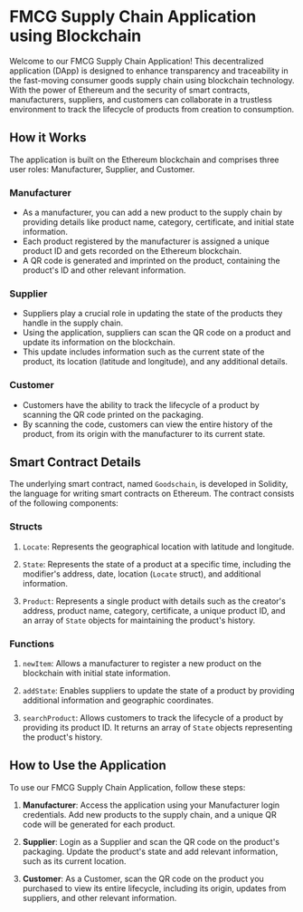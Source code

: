 # FMCG Supply Chain Application using Blockchain

Welcome to our FMCG Supply Chain Application! This decentralized application (DApp) is designed to enhance transparency and traceability in the fast-moving consumer goods supply chain using blockchain technology. With the power of Ethereum and the security of smart contracts, manufacturers, suppliers, and customers can collaborate in a trustless environment to track the lifecycle of products from creation to consumption.

## How it Works

The application is built on the Ethereum blockchain and comprises three user roles: Manufacturer, Supplier, and Customer.

### Manufacturer
- As a manufacturer, you can add a new product to the supply chain by providing details like product name, category, certificate, and initial state information.
- Each product registered by the manufacturer is assigned a unique product ID and gets recorded on the Ethereum blockchain.
- A QR code is generated and imprinted on the product, containing the product's ID and other relevant information.

### Supplier
- Suppliers play a crucial role in updating the state of the products they handle in the supply chain.
- Using the application, suppliers can scan the QR code on a product and update its information on the blockchain.
- This update includes information such as the current state of the product, its location (latitude and longitude), and any additional details.

### Customer
- Customers have the ability to track the lifecycle of a product by scanning the QR code printed on the packaging.
- By scanning the code, customers can view the entire history of the product, from its origin with the manufacturer to its current state.

## Smart Contract Details

The underlying smart contract, named `Goodschain`, is developed in Solidity, the language for writing smart contracts on Ethereum. The contract consists of the following components:

### Structs

1. `Locate`: Represents the geographical location with latitude and longitude.

2. `State`: Represents the state of a product at a specific time, including the modifier's address, date, location (`Locate` struct), and additional information.

3. `Product`: Represents a single product with details such as the creator's address, product name, category, certificate, a unique product ID, and an array of `State` objects for maintaining the product's history.

### Functions

1. `newItem`: Allows a manufacturer to register a new product on the blockchain with initial state information.

2. `addState`: Enables suppliers to update the state of a product by providing additional information and geographic coordinates.

3. `searchProduct`: Allows customers to track the lifecycle of a product by providing its product ID. It returns an array of `State` objects representing the product's history.

## How to Use the Application

To use our FMCG Supply Chain Application, follow these steps:

1. **Manufacturer**: Access the application using your Manufacturer login credentials. Add new products to the supply chain, and a unique QR code will be generated for each product.

2. **Supplier**: Login as a Supplier and scan the QR code on the product's packaging. Update the product's state and add relevant information, such as its current location.

3. **Customer**: As a Customer, scan the QR code on the product you purchased to view its entire lifecycle, including its origin, updates from suppliers, and other relevant information.


